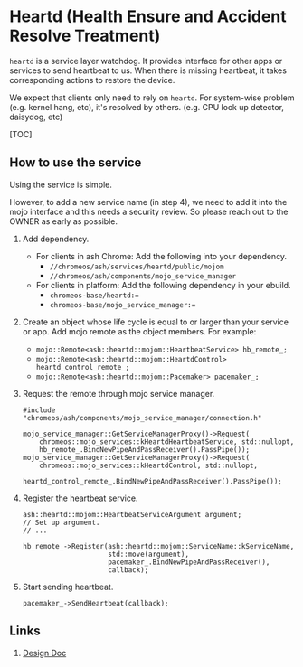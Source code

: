 # Heartd (Health Ensure and Accident Resolve Treatment)

`heartd` is a service layer watchdog. It provides interface for other apps or
services to send heartbeat to us. When there is missing heartbeat, it takes
corresponding actions to restore the device.

We expect that clients only need to rely on `heartd`. For system-wise problem
(e.g. kernel hang, etc), it's resolved by others. (e.g. CPU lock up detector,
daisydog, etc)

[TOC]

## How to use the service

Using the service is simple.

However, to add a new service name (in step 4), we need to add it into the mojo
interface and this needs a security review. So please reach out to the OWNER as
early as possible.

1. Add dependency.
    - For clients in ash Chrome: Add the following into your dependency.
        - `//chromeos/ash/services/heartd/public/mojom`
        - `//chromeos/ash/components/mojo_service_manager`
    - For clients in platform: Add the following dependency in your ebuild.
        - `chromeos-base/heartd:=`
        - `chromeos-base/mojo_service_manager:=`

2. Create an object whose life cycle is equal to or larger than your service or
   app. Add mojo remote as the object members. For example:
    - `mojo::Remote<ash::heartd::mojom::HeartbeatService> hb_remote_;`
    - `mojo::Remote<ash::heartd::mojom::HeartdControl> heartd_control_remote_;`
    - `mojo::Remote<ash::heartd::mojom::Pacemaker> pacemaker_;`

3. Request the remote through mojo service manager.
    ```
    #include "chromeos/ash/components/mojo_service_manager/connection.h"

    mojo_service_manager::GetServiceManagerProxy()->Request(
        chromeos::mojo_services::kHeartdHeartbeatService, std::nullopt,
        hb_remote_.BindNewPipeAndPassReceiver().PassPipe());
    mojo_service_manager::GetServiceManagerProxy()->Request(
        chromeos::mojo_services::kHeartdControl, std::nullopt,
        heartd_control_remote_.BindNewPipeAndPassReceiver().PassPipe());
    ```

4. Register the heartbeat service.
    ```
    ash::heartd::mojom::HeartbeatServiceArgument argument;
    // Set up argument.
    // ...

    hb_remote_->Register(ash::heartd::mojom::ServiceName::kServiceName,
                         std::move(argument),
                         pacemaker_.BindNewPipeAndPassReceiver(),
                         callback);
    ```

5. Start sending heartbeat.
    ```
    pacemaker_->SendHeartbeat(callback);
    ```

## Links

1. [Design Doc](http://go/cros-heartd)
